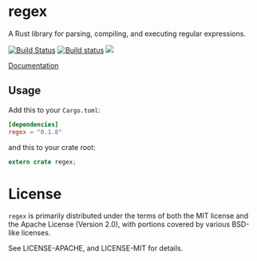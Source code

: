 regex
=====

A Rust library for parsing, compiling, and executing regular expressions.

[![Build Status](https://travis-ci.org/rust-lang/regex.svg?branch=master)](https://travis-ci.org/rust-lang/regex)
[![Build status](https://ci.appveyor.com/api/projects/status/22g48bo866qr4u77?svg=true)](https://ci.appveyor.com/project/alexcrichton/regex)
[![](http://meritbadge.herokuapp.com/regex)](https://crates.io/crates/regex)

[Documentation](http://doc.rust-lang.org/regex)

## Usage

Add this to your `Cargo.toml`:

```toml
[dependencies]
regex = "0.1.8"
```

and this to your crate root:

```rust
extern crate regex;
```

# License

`regex` is primarily distributed under the terms of both the MIT license and
the Apache License (Version 2.0), with portions covered by various BSD-like
licenses.

See LICENSE-APACHE, and LICENSE-MIT for details.
